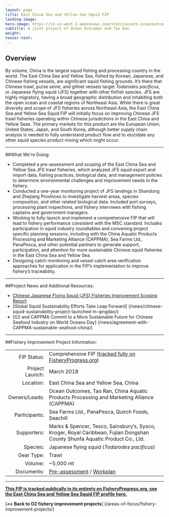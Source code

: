 ```yaml
---
layout: page 
title: East China Sea and Yellow Sea Squid FIP
landing-image:
hero-image: https://s3-us-west-2.amazonaws.com/staticassets.oceanoutcomes.org/hero+photos/east-china-sea-and-yellow-sea-squid-hero.jpg
subtitle: A joint project of Ocean Outcomes and Tao Ran
weight: 
teaser-text:
---
```

<h2>Overview</h2>

By volume, China is the largest squid fishing and processing country in the world. The East China Sea and Yellow Sea, fished by Korean, Japanese, and Chinese fishing vessels, are significant squid fishing grounds. It’s there that Chinese trawl, purse seine, and gillnet vessels target *Todarodes pacificus*, or Japanese flying squid (JFS) together with other finfish species. JFS are highly migratory, having a broad geographic distribution and inhabiting both the open ocean and coastal regions of Northeast Asia. While there is great diversity and scope of JFS fisheries across Northeast Asia, the East China Sea and Yellow Sea Squid FIP will initially focus on improving Chinese JFS trawl fisheries operating within Chinese jurisdictions in the East China and Yellow Seas. The primary markets for this product are the European Union, United States, Japan, and South Korea, although better supply chain analysis is needed to fully understand product flow and to elucidate any other squid species product mixing which might occur.

---

##What We're Doing:

* Completed a pre-assessment and scoping of the East China Sea and Yellow Sea JFS trawl fisheries, which analyzed JFS squid export and import data, fishing practices, biological data, and management policies to determine environmental challenges and improvement needs in the fishery.
* Conducted a one-year monitoring project of JFS landings in Shandong and Zhejiang Provinces to investigate harvest areas, species composition, and other related biological data. Included port surveys, processing plant inspections, and fishery interviews with fishing captains and government managers.
* Working to fully launch and implement a comprehensive FIP that will lead to fishery performance consistent with the MSC standard. Includes participation in squid industry roundtables and convening project specific planning sessions, including with the China Aquatic Products Processing and Marketing Alliance (CAPPMA), Sea Farms Ltd,. PanaPesca, and other potential partners to generate support, participation, and attention for more sustainable Chinese squid fisheries in the East China Sea and Yellow Sea.
* Designing catch monitoring and vessel catch area verification approaches for application in the FIP’s implementation to improve fishery’s traceability.

---

##Project News and Additional Resources:

* <a href="https://s3-us-west-2.amazonaws.com/staticassets.oceanoutcomes.org/supporting+documents/Fishery+Project+Resources/O2+Chinese+JFS+Fishery+Improvement+Scoping+Report+-+December+Revised+2018+FINAL.pdf" target="_blank">Chinese Japanese Flying Squid (JFS) Fisheries Improvement Scoping Report</a>
* [Global Squid Sustainability Efforts Take Leap Forward] (/news/chinese-squid-sustainability-project-launched-in-qingdao/)
* [O2 and CAPPMA Commit to a More Sustainable Future for Chinese Seafood Industry on World Oceans Day] (/news/agreement-with-CAPPMA-sustainable-seafood-china/)

---

##Fishery Improvement Project Information:

|||
| ---: | --- |
| FIP Status: | Comprehensive FIP (<a href="https://fisheryprogress.org/fip-profile/east-china-sea-and-yellow-sea-japanese-flying-squid-trawl-0">tracked fully on FisheryProgress.org</a>) |
| Project Launch: | March 2018 |
| Location: | East China Sea and Yellow Sea, China|
| Owners/Leads: | Ocean Outcomes, Tao Ran, China Aquatic Products Processing and Marketing Alliance (CAPPMA) |
| Participants: | Sea Farms Ltd., PanaPesca, Quirch Foods, Seachill |
| Supporters: | Marks & Spencer, Tesco, Sainsbury’s, Sysco, Kroger, Royal Caribbean, Fujian Dongshan County Shunfa Aquatic Product Co., Ltd. |
| Species: | Japanese flying squid (*Todarodes pacificus*) |
| Gear Type: | Trawl |
| Volume: | ~5,000 mt |
| Documents: | <a href="https://s3-us-west-2.amazonaws.com/staticassets.oceanoutcomes.org/supporting+documents/Fishery+Project+Resources/O2+Chinese+JFS+Fishery+Improvement+Scoping+Report+-+December+Revised+2018+FINAL.pdf" target="_blank">Pre-assessment</a> / <a href="https://s3-us-west-2.amazonaws.com/staticassets.oceanoutcomes.org/supporting+documents/Fishery+Project+Resources/FINAL+O2+5-YR+JFS+FIP+WORK+PLAN+October+2018.pdf" target="_blank">Workplan</a> |

---

<a href="https://fisheryprogress.org/fip-profile/east-china-sea-and-yellow-sea-japanese-flying-squid-trawl-0" target="_blank">**This FIP is tracked publically in its entirety on FisheryProgress.org, see the East China Sea and Yellow Sea Squid FIP profile here.**</a>

[**<< Back to O2 fishery improvement projects**] (/areas-of-focus/fishery-improvement-projects/)
